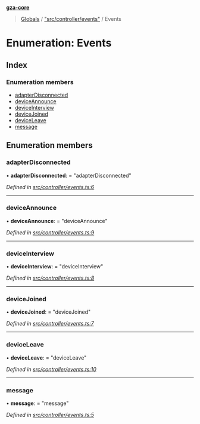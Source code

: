 **[gza-core](../README.md)**

> [Globals](../README.md) / ["src/controller/events"](../modules/_src_controller_events_.md) / Events

# Enumeration: Events

## Index

### Enumeration members

* [adapterDisconnected](_src_controller_events_.events.md#adapterdisconnected)
* [deviceAnnounce](_src_controller_events_.events.md#deviceannounce)
* [deviceInterview](_src_controller_events_.events.md#deviceinterview)
* [deviceJoined](_src_controller_events_.events.md#devicejoined)
* [deviceLeave](_src_controller_events_.events.md#deviceleave)
* [message](_src_controller_events_.events.md#message)

## Enumeration members

### adapterDisconnected

•  **adapterDisconnected**:  = "adapterDisconnected"

*Defined in [src/controller/events.ts:6](https://github.com/GrandeurSmart/gza-core/blob/master/src/src/controller/events.ts#L6)*

___

### deviceAnnounce

•  **deviceAnnounce**:  = "deviceAnnounce"

*Defined in [src/controller/events.ts:9](https://github.com/GrandeurSmart/gza-core/blob/master/src/src/controller/events.ts#L9)*

___

### deviceInterview

•  **deviceInterview**:  = "deviceInterview"

*Defined in [src/controller/events.ts:8](https://github.com/GrandeurSmart/gza-core/blob/master/src/src/controller/events.ts#L8)*

___

### deviceJoined

•  **deviceJoined**:  = "deviceJoined"

*Defined in [src/controller/events.ts:7](https://github.com/GrandeurSmart/gza-core/blob/master/src/src/controller/events.ts#L7)*

___

### deviceLeave

•  **deviceLeave**:  = "deviceLeave"

*Defined in [src/controller/events.ts:10](https://github.com/GrandeurSmart/gza-core/blob/master/src/src/controller/events.ts#L10)*

___

### message

•  **message**:  = "message"

*Defined in [src/controller/events.ts:5](https://github.com/GrandeurSmart/gza-core/blob/master/src/src/controller/events.ts#L5)*
